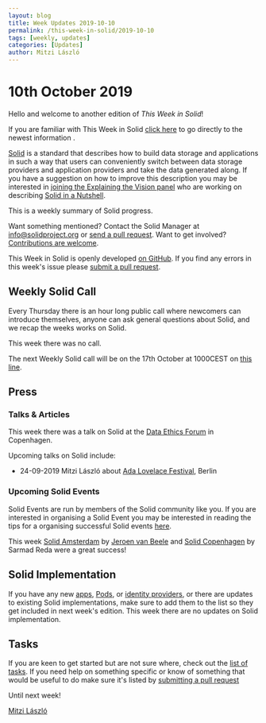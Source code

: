 ```yaml
---
layout: blog
title: Week Updates 2019-10-10
permalink: /this-week-in-solid/2019-10-10
tags: [weekly, updates]
categories: [Updates]
author: Mitzi László
---
```


# 10th October 2019

Hello and welcome to another edition of *This Week in Solid*! 

If you are familiar with This Week in Solid [click here](#weekly-solid-call) to go directly to the newest information . 

[Solid](https://solid.github.io/information/) is a standard that describes how to build data storage and applications in such a way that users can conveniently switch between data storage providers and application providers and take the data generated along. If you have a suggestion on how to improve this description you may be interested in [joining the Explaining the Vision panel](https://github.com/solid/process/blob/master/panels.md#explaining-the-vision-panel) who are working on describing [Solid in a Nutshell](https://github.com/solid/Explaining-the-Vision-Panel).

This is a weekly summary of Solid progress.

Want something mentioned? Contact the Solid Manager at info@solidproject.org or [send a pull request](https://github.com/solid/information/edit/master/weekly-updates/next.md). Want to get involved? [Contributions are welcome](https://github.com/solid/information#develop).

This Week in Solid is openly developed [on GitHub](./next.md). If you find any errors in this week's issue please [submit a pull request](https://github.com/solid/information/pulls).

## Weekly Solid Call
Every Thursday there is an hour long public call where newcomers can introduce themselves, anyone can ask general questions about Solid, and we recap the weeks works on Solid. 

This week there was no call. 

The next Weekly Solid call will be on the 17th October at 1000CEST on [this line](https://zoom.us/j/121552099).

## Press

### Talks & Articles
This week there was a talk on Solid at the [Data Ethics Forum](https://dataethics.eu/conference19/) in Copenhagen. 

Upcoming talks on Solid include: 
* 24-09-2019 Mitzi László about [Ada Lovelace Festival](https://www.ada-lovelace-festival.com), Berlin

### Upcoming Solid Events
Solid Events are run by members of the Solid community like you. If you are interested in organising a Solid Event you may be interested in reading the tips for a organising successful Solid events [here](https://github.com/solid/information/blob/master/solid-events.md).

This week [Solid Amsterdam](https://www.meetup.com/nl-NL/Solid-Netherlands/events/263745707) by [Jeroen van Beele](https://github.com/jjvbeele) and [Solid Copenhagen](https://www.meetup.com/Solid-Copenhagen-Meetup-Group/events/264871687/) by Sarmad Reda were a great success! 

## Solid Implementation
If you have any new [apps](https://github.com/solid/solid-apps), [Pods](https://github.com/solid/pods), or [identity providers](https://github.com/solid/solid-idp-list), or there are updates to existing Solid implementations, make sure to add them to the list so they get included in next week's edition. This week there are no updates on Solid implementation. 

## Tasks
If you are keen to get started but are not sure where, check out the [list of tasks](https://github.com/solid/information/blob/master/tasks.md). If you need help on something specific or know of something that would be useful to do make sure it's listed by [submitting a pull request](https://github.com/solid/information/blob/master/tasks.md)

Until next week!

[Mitzi László](https://github.com/Mitzi-Laszlo)
